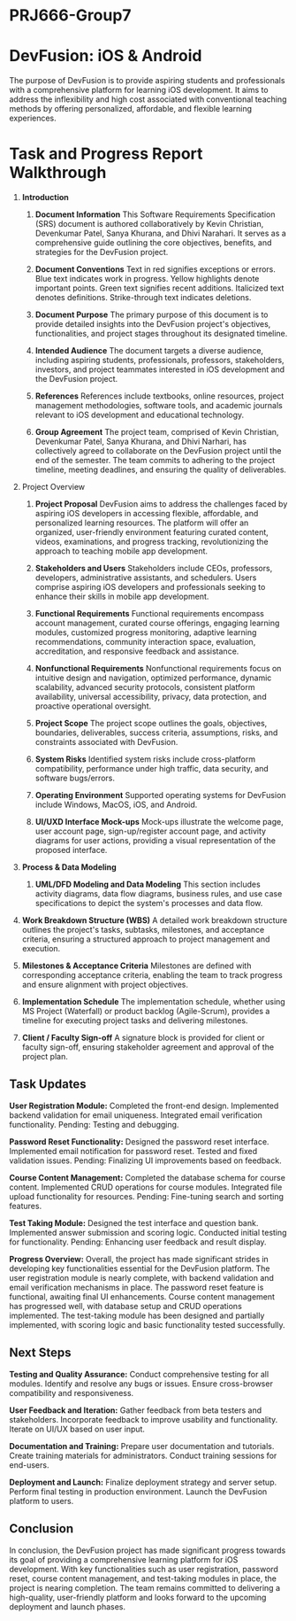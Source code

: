 # PRJ666-Group7

# DevFusion: iOS & Android
 
The purpose of DevFusion is to provide aspiring students and professionals with a comprehensive platform for learning iOS development. It aims to address the inflexibility and high cost associated with conventional teaching methods by offering personalized, affordable, and flexible learning experiences.
 
# Task and Progress Report Walkthrough
 
 
1. **Introduction**
 
   1.  **Document Information**
   This Software Requirements Specification (SRS) document is authored collaboratively by Kevin Christian, Devenkumar Patel, Sanya Khurana, and Dhivi Narahari. It serves as a comprehensive guide outlining the core objectives, benefits, and strategies for the DevFusion project.
 
   2. **Document Conventions**
Text in red signifies exceptions or errors. Blue text indicates work in progress. Yellow highlights denote important points. Green text signifies recent additions. Italicized text denotes definitions. Strike-through text indicates deletions.
 
   3. **Document Purpose**
The primary purpose of this document is to provide detailed insights into the DevFusion project's objectives, functionalities, and project stages throughout its designated timeline.
 
   4. **Intended Audience**
The document targets a diverse audience, including aspiring students, professionals, professors, stakeholders, investors, and project teammates interested in iOS development and the DevFusion project.
 
   5. **References**
References include textbooks, online resources, project management methodologies, software tools, and academic journals relevant to iOS development and educational technology.
 
   6. **Group Agreement**
The project team, comprised of Kevin Christian, Devenkumar Patel, Sanya Khurana, and Dhivi Narhari, has collectively agreed to collaborate on the DevFusion project until the end of the semester. The team commits to adhering to the project timeline, meeting deadlines, and ensuring the quality of deliverables.
 
2. Project Overview
 
   1. **Project Proposal**
DevFusion aims to address the challenges faced by aspiring iOS developers in accessing flexible, affordable, and personalized learning resources. The platform will offer an organized, user-friendly environment featuring curated content, videos, examinations, and progress tracking, revolutionizing the approach to teaching mobile app development.
 
   2. **Stakeholders and Users**
Stakeholders include CEOs, professors, developers, administrative assistants, and schedulers. Users comprise aspiring iOS developers and professionals seeking to enhance their skills in mobile app development.
 
   3. **Functional Requirements**
Functional requirements encompass account management, curated course offerings, engaging learning modules, customized progress monitoring, adaptive learning recommendations, community interaction space, evaluation, accreditation, and responsive feedback and assistance.
 
   4. **Nonfunctional Requirements**
Nonfunctional requirements focus on intuitive design and navigation, optimized performance, dynamic scalability, advanced security protocols, consistent platform availability, universal accessibility, privacy, data protection, and proactive operational oversight.
 
   5. **Project Scope**
The project scope outlines the goals, objectives, boundaries, deliverables, success criteria, assumptions, risks, and constraints associated with DevFusion.
 
   6. **System Risks**
Identified system risks include cross-platform compatibility, performance under high traffic, data security, and software bugs/errors.
 
   7. **Operating Environment**
Supported operating systems for DevFusion include Windows, MacOS, iOS, and Android.
 
   8. **UI/UXD Interface Mock-ups**
Mock-ups illustrate the welcome page, user account page, sign-up/register account page, and activity diagrams for user actions, providing a visual representation of the proposed interface.
 
3. **Process & Data Modeling**
 
   1. **UML/DFD Modeling and Data Modeling**
This section includes activity diagrams, data flow diagrams, business rules, and use case specifications to depict the system's processes and data flow.
 
4. **Work Breakdown Structure (WBS)**
A detailed work breakdown structure outlines the project's tasks, subtasks, milestones, and acceptance criteria, ensuring a structured approach to project management and execution.
 
5. **Milestones & Acceptance Criteria**
Milestones are defined with corresponding acceptance criteria, enabling the team to track progress and ensure alignment with project objectives.
 
6. **Implementation Schedule**
The implementation schedule, whether using MS Project (Waterfall) or product backlog (Agile-Scrum), provides a timeline for executing project tasks and delivering milestones.
 
7. **Client / Faculty Sign-off**
A signature block is provided for client or faculty sign-off, ensuring stakeholder agreement and approval of the project plan.
 
## Task Updates
 
**User Registration Module:**
Completed the front-end design.
Implemented backend validation for email uniqueness.
Integrated email verification functionality.
Pending: Testing and debugging.
 
**Password Reset Functionality:**
Designed the password reset interface.
Implemented email notification for password reset.
Tested and fixed validation issues.
Pending: Finalizing UI improvements based on feedback.
 
**Course Content Management:**
Completed the database schema for course content.
Implemented CRUD operations for course modules.
Integrated file upload functionality for resources.
Pending: Fine-tuning search and sorting features.
 
**Test Taking Module:**
Designed the test interface and question bank.
Implemented answer submission and scoring logic.
Conducted initial testing for functionality.
Pending: Enhancing user feedback and result display.
 
**Progress Overview:**
Overall, the project has made significant strides in developing key functionalities essential for the DevFusion platform. The user registration module is nearly complete, with backend validation and email verification mechanisms in place. The password reset feature is functional, awaiting final UI enhancements. Course content management has progressed well, with database setup and CRUD operations implemented. The test-taking module has been designed and partially implemented, with scoring logic and basic functionality tested successfully.
<!-- 
1. **Account Management Module**
   - **Status:** Completed
   - **Description:** Implemented secure registration and sign-in processes.
   - **Next Steps:** Enhance profile customization features.
 
2. **Curated Course Offerings**
   - **Status:** In Progress
   - **Description:** Developing detailed course listings with previews.
   - **Next Steps:** Finalize course previews functionality.
 
3. **Engaging Learning Modules**
   - **Status:** Ongoing
   - **Description:** Integrating diverse content formats.
   - **Next Steps:** Implement interactive coding challenges.
 
4. **Customized Progress Monitoring**
   - **Status:** Pending
   - **Description:** Dashboard development planned for progress tracking.
   - **Next Steps:** Design achievement and milestone features. -->
 
<!-- ## Progress Overview
 
- **Functional Requirements:** Majority of functionalities either completed or in progress.
- **Nonfunctional Requirements:** Efforts ongoing to meet operational, performance, and security requirements.
- **System Risks:** Mitigation strategies in place for identified risks.
- **Operating Environment:** Details to be provided as development progresses. -->
 
## Next Steps
 
**Testing and Quality Assurance:**
Conduct comprehensive testing for all modules.
Identify and resolve any bugs or issues.
Ensure cross-browser compatibility and responsiveness.
 
**User Feedback and Iteration:**
Gather feedback from beta testers and stakeholders.
Incorporate feedback to improve usability and functionality.
Iterate on UI/UX based on user input.
 
**Documentation and Training:**
Prepare user documentation and tutorials.
Create training materials for administrators.
Conduct training sessions for end-users.
 
**Deployment and Launch:**
Finalize deployment strategy and server setup.
Perform final testing in production environment.
Launch the DevFusion platform to users.
 
## Conclusion
 
In conclusion, the DevFusion project has made significant progress towards its goal of providing a comprehensive learning platform for iOS development. With key functionalities such as user registration, password reset, course content management, and test-taking modules in place, the project is nearing completion. The team remains committed to delivering a high-quality, user-friendly platform and looks forward to the upcoming deployment and launch phases.
